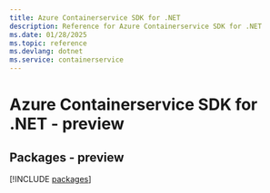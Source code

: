 ```yaml
---
title: Azure Containerservice SDK for .NET
description: Reference for Azure Containerservice SDK for .NET
ms.date: 01/28/2025
ms.topic: reference
ms.devlang: dotnet
ms.service: containerservice
---
```

# Azure Containerservice SDK for .NET - preview
## Packages - preview
[!INCLUDE [packages](containerservice-index.md)]